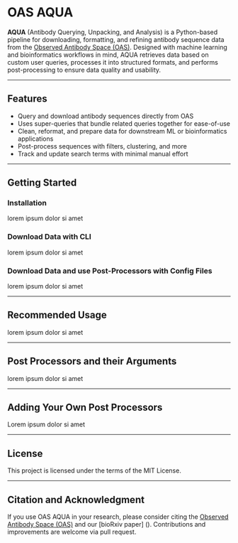 # OAS AQUA

__AQUA__ (Antibody Querying, Unpacking, and Analysis) is a Python-based pipeline for downloading, formatting, and refining antibody sequence data from the [Observed Antibody Space (OAS)](https://opig.stats.ox.ac.uk/webapps/oas/). Designed with machine learning and bioinformatics workflows in mind, AQUA retrieves data based on custom user queries, processes it into structured formats, and performs post-processing to ensure data quality and usability.

---

## Features

-  Query and download antibody sequences directly from OAS
-  Uses super-queries that bundle related queries together for ease-of-use
-  Clean, reformat, and prepare data for downstream ML or bioinformatics applications
-  Post-process sequences with filters, clustering, and more
-  Track and update search terms with minimal manual effort

---

## Getting Started
### Installation
lorem ipsum dolor si amet
### Download Data with CLI
lorem ipsum dolor si amet
### Download Data and use Post-Processors with Config Files
lorem ipsum dolor si amet

---

## Recommended Usage

lorem ipsum dolor si amet

---

## Post Processors and their Arguments
lorem ipsum dolor si amet

---

## Adding Your Own Post Processors

Lorem ipsum dolor si amet

---

## License

This project is licensed under the terms of the MIT License.

---

## Citation and Acknowledgment

If you use OAS AQUA in your research, please consider citing the [Observed Antibody Space (OAS)](https://opig.stats.ox.ac.uk/webapps/oas/) and our [bioRxiv paper] (). Contributions and improvements are welcome via pull request.
